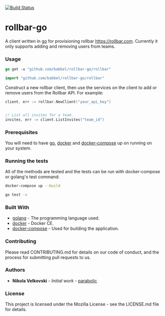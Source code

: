 [![Build Status](https://travis-ci.org/babbel/rollbar-go.svg?branch=master)](https://travis-ci.org/babbel/rollbar-go)

# rollbar-go

A client written in [go](https://golang.org/) for provisioning rollbar https://rollbar.com. Currently it only supports adding and removing users from teams.

### Usage

```go
go get -u "github.com/babbel/rollbar-go/rollbar"
```

```go
import "github.com/babbel/rollbar-go/rollbar"
```
Construct a new rollbar client, then use the  services on the client to add or remove users from the Rollbar API. For example:

```go
client, err := rollbar.NewClient("your_api_key")


// List all invites for a team.
invites, err := client.ListInvites("team_id")
```

### Prerequisites

You will need to have [go](https://golang.org/), [docker](https://www.docker.com/community-edition#/download) and [docker-compose](https://docs.docker.com/compose/install/) up on running on your system.

### Running the tests

All of the methods are tested and the tests can be run with docker-compose or golang's test command:

```bash
docker-compose up --build
```
```bash
go test -v
```

### Built With

* [golang](https://golang.org/) - The programming language used.
* [docker](https://www.docker.com/community-edition) - Docker CE.
* [docker-compose](https://docs.docker.com/compose/) - Used for building the application.

### Contributing

Please read CONTRIBUTING.md for details on our code of conduct, and the process for submitting pull requests to us.

### Authors

* **Nikola Velkovski** - *Initial work* - [parabolic](https://github.com/parabolic)

### License

This project is licensed under the Mozilla License - see the LICENSE.md file for details.
